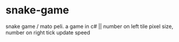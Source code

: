 # snake-game
snake game / mato peli. a game in c# ||
number on left tile pixel size, number on right tick update speed
